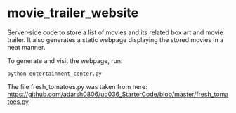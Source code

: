 # movie_trailer_website

Server-side code to store a list of movies and its related box art and movie
trailer. It also generates a static webpage displaying the stored movies in a 
neat manner.

To generate and visit the webpage, run:
```
python entertainment_center.py
```

The file fresh_tomatoes.py was taken from here:
https://github.com/adarsh0806/ud036_StarterCode/blob/master/fresh_tomatoes.py